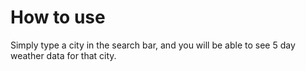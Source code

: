 # How to use

Simply type a city in the search bar, and you will be able to see 5 day weather data for that city. 
